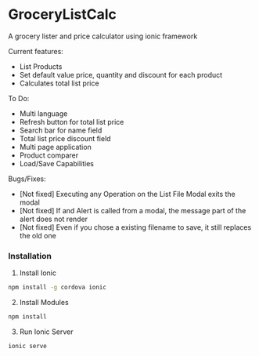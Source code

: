 # GroceryListCalc
A grocery lister and price calculator using ionic framework

Current features:
- List Products
- Set default value price, quantity and discount for each product
- Calculates total list price

To Do:
- Multi language
- Refresh button for total list price
- Search bar for name field
- Total list price discount field
- Multi page application
- Product comparer
- Load/Save Capabilities

Bugs/Fixes:
- [Not fixed] Executing any Operation on the List File Modal exits the modal
- [Not fixed] If and Alert is called from a modal, the message part of the alert does not render
- [Not fixed] Even if you chose a existing filename to save, it still replaces the old one

### Installation
1. Install Ionic
```bash
npm install -g cordova ionic
```

2. Install Modules
```bash
npm install
```

3. Run Ionic Server
```bash
ionic serve
```
